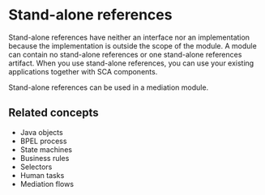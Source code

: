 <!-- image -->

# Stand-alone references

Stand-alone references have neither an interface nor an implementation
because the implementation is outside the scope of the module. A module
can contain no stand-alone references or one stand-alone references
artifact. When you use stand-alone references, you can use your existing
applications together with SCA components.

Stand-alone references can be used in a mediation module.

## Related concepts

- Java objects
- BPEL process
- State machines
- Business rules
- Selectors
- Human tasks
- Mediation flows